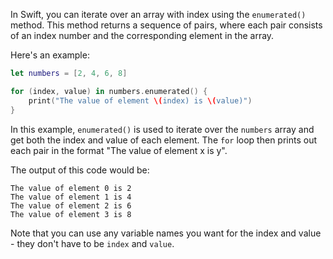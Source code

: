 In Swift, you can iterate over an array with index using the `enumerated()` method. This method returns a sequence of pairs, where each pair consists of an index number and the corresponding element in the array.

Here's an example:

``` swift
let numbers = [2, 4, 6, 8]

for (index, value) in numbers.enumerated() {
    print("The value of element \(index) is \(value)")
}
```

In this example, `enumerated()` is used to iterate over the `numbers` array and get both the index and value of each element. The `for` loop then prints out each pair in the format "The value of element x is y".

The output of this code would be:

```
The value of element 0 is 2
The value of element 1 is 4
The value of element 2 is 6
The value of element 3 is 8
```

Note that you can use any variable names you want for the index and value - they don't have to be `index` and `value`.